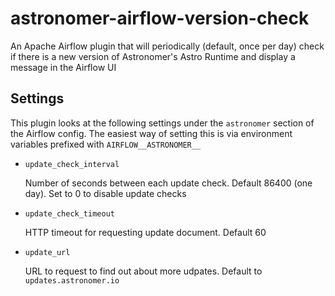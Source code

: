 # astronomer-airflow-version-check

An Apache Airflow plugin that will periodically (default, once per day) check
if there is a new version of Astronomer's Astro Runtime and display a
message in the Airflow UI

## Settings

This plugin looks at the following settings under the `astronomer` section of
the Airflow config. The easiest way of setting this is via environment
variables prefixed with `AIRFLOW__ASTRONOMER__`

- `update_check_interval`

  Number of seconds between each update check. Default 86400 (one day). Set to
  0 to disable update checks

- `update_check_timeout`

  HTTP timeout for requesting update document. Default 60

- `update_url`

  URL to request to find out about more udpates. Default to `updates.astronomer.io`
